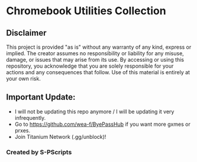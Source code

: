 # Chromebook Utilities Collection

## Disclaimer
This project is provided "as is" without any warranty of any kind, express or implied. The creator assumes no responsibility or liability for any misuse, damage, or issues that may arise from its use. 
By accessing or using this repository, you acknowledge that you are solely responsible for your actions and any consequences that follow. Use of this material is entirely at your own risk.

## Important Update:
- I will not be updating this repo anymore / I will be updating it very infrequently.
- Go to https://github.com/wea-f/ByePassHub if you want more gxmes or prxes.
- Join Titanium Network (.gg/unblock)!

### Created by S-PScripts
